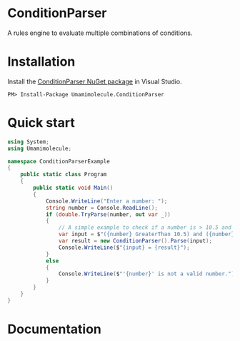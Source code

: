 # ConditionParser

A rules engine to evaluate multiple combinations of conditions.

# Installation

Install the [ConditionParser NuGet package](http://nuget.org/packages/Umamimolecule.ConditionParser) in Visual Studio.

    PM> Install-Package Umamimolecule.ConditionParser

# Quick start

```c#
using System;
using Umamimolecule;

namespace ConditionParserExample
{
    public static class Program
    {
        public static void Main()
        {
            Console.WriteLine("Enter a number: ");
            string number = Console.ReadLine();
            if (double.TryParse(number, out var _))
            {
                // A simple example to check if a number is > 10.5 and <= 100
                var input = $"({number} GreaterThan 10.5) and ({number} LessThanOrEqual 100)";
                var result = new ConditionParser().Parse(input);
                Console.WriteLine($"{input} = {result}");
            }
            else
            {
                Console.WriteLine($"'{number}' is not a valid number.");
            }
        }
    }
}
```

# Documentation

